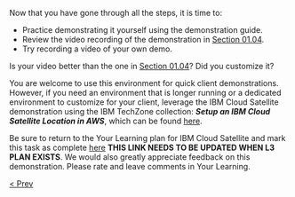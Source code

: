 Now that you have gone through all the steps, it is time to:
- Practice demonstrating it yourself using the demonstration guide.
- Review the video recording of the demonstration in [Section 01.04](gotoLink|01.04). 
- Try recording a video of your own demo. 

Is your video better than the one in [Section 01.04](gotoLink|01.04)? Did you customize it?

You are welcome to use this environment for quick client demonstrations.  However, if you need an environment that is longer running or a dedicated environment to customize for your client, leverage the IBM Cloud Satellite demonstration using the IBM TechZone collection: ***Setup an IBM Cloud Satellite Location in AWS***, which can be found <a href="https://techzone.ibm.com/collection/SetupIBMCloudSatelliteLocationInAWS" target ="_blank">here</a>. 

Be sure to return to the Your Learning plan for IBM Cloud Satellite and mark this task as complete <a href="https://yourlearning.ibm.com/activity/PLAN-37F924EAF756" target="_blank">here</a> **THIS LINK NEEDS TO BE UPDATED WHEN L3 PLAN EXISTS**. We would also greatly appreciate feedback on this demonstration. Please rate and leave comments in Your Learning.

[< Prev](gotoLink|04.02)
